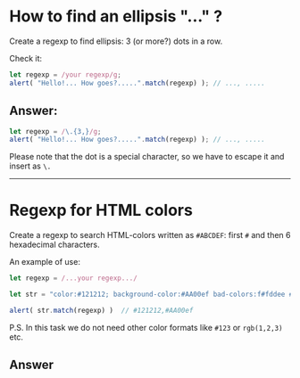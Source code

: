 #  How to find an ellipsis "..." ?

Create a regexp to find ellipsis: 3 (or more?) dots in a row.

Check it:

```js
let regexp = /your regexp/g;
alert( "Hello!... How goes?.....".match(regexp) ); // ..., .....
```

## Answer:

```js run
let regexp = /\.{3,}/g;
alert( "Hello!... How goes?.....".match(regexp) ); // ..., .....
```

Please note that the dot is a special character, so we have to escape it and insert as `\.`

---

# Regexp for HTML colors

Create a regexp to search HTML-colors written as `#ABCDEF`: first `#` and then 6 hexadecimal characters.

An example of use:

```js
let regexp = /...your regexp.../

let str = "color:#121212; background-color:#AA00ef bad-colors:f#fddee #fd2 #12345678";

alert( str.match(regexp) )  // #121212,#AA00ef
```

P.S. In this task we do not need other color formats like `#123` or `rgb(1,2,3)` etc.

## Answer

